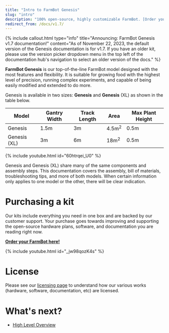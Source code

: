 ```yaml
---
title: "Intro to FarmBot Genesis"
slug: "intro"
description: "100% open-source, highly customizable FarmBot. [Order yours here!](http://buy.farm.bot/)"
redirect_from: /docs/v1.7/
---
```



{%
include callout.html
type="info"
title="Announcing: FarmBot Genesis v1.7 documentation!"
content="As of November 22, 2023, the default version of the Genesis documentation is for v1.7. If you have an older kit, please use the version picker dropdown menu in the top left of the documentation hub's navigation to select an older version of the docs."
%}

**FarmBot Genesis** is our top-of-the-line FarmBot model designed with the most features and flexibility. It is suitable for growing food with the highest level of precision, running complex experiments, and capable of being easily modified and extended to do more.

Genesis is available in two sizes: **Genesis** and **Genesis** (XL) as shown in the table below.

|Model       |Gantry Width|Track Length|Area            |Max Plant Height|
|------------|------------|------------|----------------|----------------|
|Genesis     |1.5m        |3m          |4.5m<sup>2</sup>|0.5m
|Genesis (XL)|3m          |6m          |18m<sup>2</sup> |0.5m

{% include youtube.html id="60htrqei_U0" %}

Genesis and Genesis (XL) share many of the same components and assembly steps. This documentation covers the assembly, bill of materials, troubleshooting tips, and more of both models. When certain information only applies to one model or the other, there will be clear indication.

# Purchasing a kit

Our kits include everything you need in one box and are backed by our customer support. Your purchase goes towards improving and supporting the open-source hardware plans, software, and documentation you are reading right now.

**[Order your FarmBot here!](http://buy.farm.bot)**

{% include youtube.html id="_jw98qozK4s" %}

# License

Please see our [licensing page](http://licensing.farm.bot) to understand how our various works (hardware, software, documentation, etc) are licensed.

# What's next?

 * [High Level Overview](intro/high-level-overview.md)
